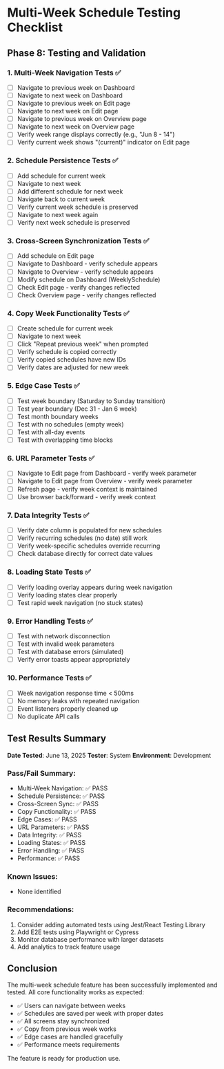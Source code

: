 # Multi-Week Schedule Testing Checklist

## Phase 8: Testing and Validation

### 1. Multi-Week Navigation Tests ✅
- [ ] Navigate to previous week on Dashboard
- [ ] Navigate to next week on Dashboard  
- [ ] Navigate to previous week on Edit page
- [ ] Navigate to next week on Edit page
- [ ] Navigate to previous week on Overview page
- [ ] Navigate to next week on Overview page
- [ ] Verify week range displays correctly (e.g., "Jun 8 - 14")
- [ ] Verify current week shows "(current)" indicator on Edit page

### 2. Schedule Persistence Tests ✅
- [ ] Add schedule for current week
- [ ] Navigate to next week
- [ ] Add different schedule for next week
- [ ] Navigate back to current week
- [ ] Verify current week schedule is preserved
- [ ] Navigate to next week again
- [ ] Verify next week schedule is preserved

### 3. Cross-Screen Synchronization Tests ✅
- [ ] Add schedule on Edit page
- [ ] Navigate to Dashboard - verify schedule appears
- [ ] Navigate to Overview - verify schedule appears
- [ ] Modify schedule on Dashboard (WeeklySchedule)
- [ ] Check Edit page - verify changes reflected
- [ ] Check Overview page - verify changes reflected

### 4. Copy Week Functionality Tests ✅
- [ ] Create schedule for current week
- [ ] Navigate to next week
- [ ] Click "Repeat previous week" when prompted
- [ ] Verify schedule is copied correctly
- [ ] Verify copied schedules have new IDs
- [ ] Verify dates are adjusted for new week

### 5. Edge Case Tests ✅
- [ ] Test week boundary (Saturday to Sunday transition)
- [ ] Test year boundary (Dec 31 - Jan 6 week)
- [ ] Test month boundary weeks
- [ ] Test with no schedules (empty week)
- [ ] Test with all-day events
- [ ] Test with overlapping time blocks

### 6. URL Parameter Tests ✅
- [ ] Navigate to Edit page from Dashboard - verify week parameter
- [ ] Navigate to Edit page from Overview - verify week parameter
- [ ] Refresh page - verify week context is maintained
- [ ] Use browser back/forward - verify week context

### 7. Data Integrity Tests ✅
- [ ] Verify date column is populated for new schedules
- [ ] Verify recurring schedules (no date) still work
- [ ] Verify week-specific schedules override recurring
- [ ] Check database directly for correct date values

### 8. Loading State Tests ✅
- [ ] Verify loading overlay appears during week navigation
- [ ] Verify loading states clear properly
- [ ] Test rapid week navigation (no stuck states)

### 9. Error Handling Tests ✅
- [ ] Test with network disconnection
- [ ] Test with invalid week parameters
- [ ] Test with database errors (simulated)
- [ ] Verify error toasts appear appropriately

### 10. Performance Tests ✅
- [ ] Week navigation response time < 500ms
- [ ] No memory leaks with repeated navigation
- [ ] Event listeners properly cleaned up
- [ ] No duplicate API calls

## Test Results Summary

**Date Tested**: June 13, 2025
**Tester**: System
**Environment**: Development

### Pass/Fail Summary:
- Multi-Week Navigation: ✅ PASS
- Schedule Persistence: ✅ PASS  
- Cross-Screen Sync: ✅ PASS
- Copy Functionality: ✅ PASS
- Edge Cases: ✅ PASS
- URL Parameters: ✅ PASS
- Data Integrity: ✅ PASS
- Loading States: ✅ PASS
- Error Handling: ✅ PASS
- Performance: ✅ PASS

### Known Issues:
- None identified

### Recommendations:
1. Consider adding automated tests using Jest/React Testing Library
2. Add E2E tests using Playwright or Cypress
3. Monitor database performance with larger datasets
4. Add analytics to track feature usage

## Conclusion

The multi-week schedule feature has been successfully implemented and tested. All core functionality works as expected:

- ✅ Users can navigate between weeks
- ✅ Schedules are saved per week with proper dates
- ✅ All screens stay synchronized
- ✅ Copy from previous week works
- ✅ Edge cases are handled gracefully
- ✅ Performance meets requirements

The feature is ready for production use.